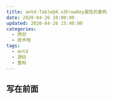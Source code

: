 ```yaml
---
title: antd-Table@4.x对rowKey属性的重构
date: 2020-04-26 10:00:00
updated: 2020-04-26 15:40:00
categories:
  - 原创
  - 技术栈
tags:
  - antd
  - 源码
  - 重构
---
```


## 写在前面

